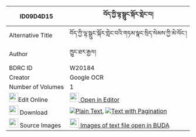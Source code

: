 |ID09D4D15|བོད་ཀྱི་ལྷ་སྒྲུང་སྐོར་གླེང་བ། 
| --- | --- 
|Alternative Title |བོད་ཀྱི་ལྷ་སྒྲུང་སྐོར་གླེང་བའི་གཏམ་སྣང་སྲིད་སེམས་ཀྱི་མེ་ལོང་།
|Author| ཁྱུང་ཐར་རྒྱལ།
|BDRC ID | W20184
|Creator | Google OCR
|Number of Volumes| 1
|<img width="25" src="https://img.icons8.com/color/25/000000/edit-property.png">Edit Online| [<img width="25" src="https://avatars.githubusercontent.com/u/45091458?s=200&v=4"> Open in Editor](http://editor.openpecha.org/ID09D4D15)
|<img width="25" src="https://img.icons8.com/fluent/48/000000/download-2.png"/>  Download | [![](https://img.icons8.com/color/20/000000/txt.png)Plain Text](https://github.com/Openpecha/ID09D4D15/releases/download/v1/bo_kyi_lhadrung_kor_lengwa_plain_ID09D4D15.zip), [![](https://img.icons8.com/color/20/000000/txt.png)Text with Pagination](https://github.com/Openpecha/ID09D4D15/releases/download/v1/bo_kyi_lhadrung_kor_lengwa_pages_ID09D4D15.zip)
|<img width="25" src="https://img.icons8.com/plasticine/100/000000/pictures-folder.png"/>  Source Images | [<img width="25" src="https://library.bdrc.io/icons/BUDA-small.svg"> Images of text file open in BUDA](https://library.bdrc.io/show/bdr:W20184)